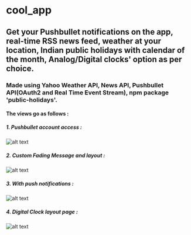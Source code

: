 # cool_app
## Get your Pushbullet notifications on the app, real-time RSS news feed, weather at your location, Indian public holidays with calendar of the month, Analog/Digital clocks' option as per choice.
### Made using Yahoo Weather API, News API, Pushbullet API(OAuth2 and Real Time Event Stream), npm package 'public-holidays'.
#### The views go as follows :
##### 1. Pushbullet account access :
![alt text](https://raw.githubusercontent.com/solitude79/cool_app/master/output/oauth_c.png)
##### 2. Custom Fading Message and layout :
![alt text](https://raw.githubusercontent.com/solitude79/cool_app/master/output/message_c.png)
##### 3. With push notifications :
![alt text](https://raw.githubusercontent.com/solitude79/cool_app/master/output/analog_c.png)
##### 4. Digital Clock layout page :
![alt text](https://raw.githubusercontent.com/solitude79/cool_app/master/output/digital_c.png)

